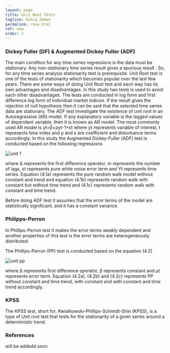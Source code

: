 ```yaml
---
layout: page
title: Unit Root Tests
tagline: Ashiq Zaman
permalink: /now.html
ref: now
order: 2
---
```


### Dickey Fuller (DF) & Augmented Dickey Fuller (ADF)

The main condition for any time series regressions is the data must be stationary. Any non-stationary time series result gives a spurious result . So, for any time series analysis stationarity test is prerequisite. Unit Root test is one of the tests of stationarity which becomes popular over the last few years. There are some ways of doing Unit Root test and each way has its own advantages and disadvantages. In this study two tests is used to avoid each other disadvantages. The tests are conducted in log form and first difference log form of individual market indices. If the result gives the rejection of null hypothesis then it can be said that the selected time series data are stationary. The ADF test investigate the existence of unit root in an Autoregressive (AR) model. If any explanatory variable is the lagged values of dependant variable, then it is known as AR model. The most commonly used AR model is yt=β+ρyt-1+εt where yt represents variable of interest, t represents time index and ρ and ε are coefficient and disturbance terms accordingly. In this study the Augmented Dickey-Fuller (ADF) test is conducted based on the following regressions

![unit 1](https://user-images.githubusercontent.com/47462688/81876416-8baad980-957a-11ea-968f-25a06b981017.JPG)

where Δ represents the first difference operator, m represents the number of lags, εt represents pure white noise error term and Yt represents time series. Equation (4.1a) represents the pure random walk model without constant and trend and equation (4.1b) represents random walk with constant but without time trend and (4.1c) represents random walk with constant and time trend.

Before doing ADF test it assumes that the error terms of the model are statistically significant, and it has a constant variance. 


### Philipps-Perron

In Phillips-Perron test it makes the error terms weakly dependent and another properties of this test is the error terms are heterogeneously distributed. 

The Phillips-Perron (PP) test is conducted based on the equation (4.2)

![unit pp](https://user-images.githubusercontent.com/47462688/81879712-6f5f6a80-9583-11ea-845b-80d2481d700d.JPG)

where Δ represents first difference operator, β represents constant and µt represents error term. Equation (4.2a), (4.2b) and (4.2c) represents PP without constant and time trend, with constant and with constant and time trend accordingly. 

### KPSS

The KPSS test, short for, Kwiatkowski-Phillips-Schmidt-Shin (KPSS), is a type of Unit root test that tests for the stationarity of a given series around a deterministic trend.


### References

will be addedd soon
